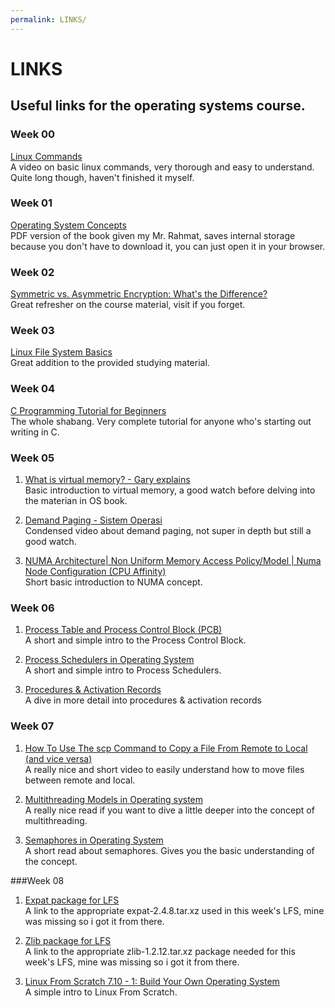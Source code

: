 ```yaml
---
permalink: LINKS/
---
```


# LINKS
## Useful links for the operating systems course.

### Week 00
[Linux Commands](https://www.youtube.com/watch?v=ZtqBQ68cfJc)<br>
A video on basic linux commands, very thorough and easy to understand. Quite long though, haven't finished it myself.

### Week 01
[Operating System Concepts](https://os.ecci.ucr.ac.cr/slides/Abraham-Silberschatz-Operating-System-Concepts-10th-2018.pdf)<br>
PDF version of the book given my Mr. Rahmat, saves internal storage because you don't have to download it, you can just open it in your browser.

### Week 02
[Symmetric vs. Asymmetric Encryption: What's the Difference?](https://www.trentonsystems.com/blog/symmetric-vs-asymmetric-encryption)<br>
Great refresher on the course material, visit if you forget.

### Week 03
[Linux File System Basics](https://www.dummies.com/computers/operating-systems/linux/linux-file-system-basics/) <br> Great addition to the provided studying material.

### Week 04
[C Programming Tutorial for Beginners](https://www.youtube.com/watch?v=KJgsSFOSQv0&t=302s) <br>
The whole shabang. Very complete tutorial for anyone who's starting out writing in C.

### Week 05
1. [What is virtual memory? - Gary explains](https://www.youtube.com/watch?v=2quKyPnUShQ) <br>
Basic introduction to virtual memory, a good watch before delving into the materian in OS book.

2. [Demand Paging - Sistem Operasi](https://www.youtube.com/watch?v=54BgdAXGxXk)<br>
Condensed video about demand paging, not super in depth but still a good watch.

3. [NUMA Architecture| Non Uniform Memory Access Policy/Model | Numa Node Configuration (CPU Affinity)](https://www.youtube.com/watch?v=gCOEunP5kjs)<br>
Short basic introduction to NUMA concept.

### Week 06
1. [Process Table and Process Control Block (PCB)](https://www.geeksforgeeks.org/process-table-and-process-control-block-pcb/)<br> A short and simple intro to the Process Control Block.

2. [Process Schedulers in Operating System](https://www.geeksforgeeks.org/process-schedulers-in-operating-system/)<br> A short and simple intro to Process Schedulers.

3. [Procedures & Activation Records](https://www.rose-hulman.edu/class/csse/csse404/schedule/day17/Procedures.pdf)<br> A dive in more detail into procedures & activation records

### Week 07
1. [How To Use The scp Command to Copy a File From Remote to Local (and vice versa)](https://www.youtube.com/watch?v=q2OHvlr081s&t=315)<br> A really nice and short video to easily understand how to move files between remote and local.

2. [Multithreading Models in Operating system](https://www.javatpoint.com/multithreading-models-in-operating-system)<br> A really nice read if you want to dive a little deeper into the concept of multithreading.

3. [Semaphores in Operating System](https://www.tutorialspoint.com/semaphores-in-operating-system)<br>
A short read about semaphores. Gives you the basic understanding of the concept.

###Week 08
1. [Expat package for LFS](https://github.com/libexpat/libexpat/releases/download/R_2_4_8/expat-2.4.8.tar.xz)<br> A link to the appropriate expat-2.4.8.tar.xz used in this week's LFS, mine was missing so i got it from there.

2. [Zlib package for LFS](https://ftp.icm.edu.pl/packages/zlib/zlib-1.2.12.tar.xz)<br> A link to the appropriate zlib-1.2.12.tar.xz package needed for this week's LFS, mine was missing so i got it from there.

3. [Linux From Scratch 7.10 - 1: Build Your Own Operating System](https://www.youtube.com/watch?v=8WsDcW5SQ9Y)<br> A simple intro to Linux From Scratch.
